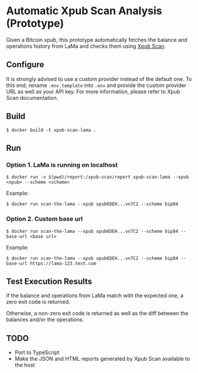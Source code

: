 # Automatic Xpub Scan Analysis (Prototype)

Given a Bitcoin xpub, this prototype automatically fetches the balance and operations history from LaMa and checks them using [Xpub Scan](https://github.com/LedgerHQ/xpub-scan).

## Configure

It is strongly advised to use a custom provider instead of the default one. To this end, rename `.env.template` into `.env` and provide the custom provider URL as well as your API key. For more information, please refer to Xpub Scan documentation.

## Build

```
$ docker build -t xpub-scan-lama .
```

## Run

### Option 1. LaMa is running on localhost

```
$ docker run -v $(pwd)/report:/xpub-scan/report xpub-scan-lama --xpub <xpub> --scheme <scheme> 
```

Example:

```
$ docker run scan-the-lama --xpub xpub6DEH...vn7C2 --scheme bip84
```

### Option 2. Custom base url

```
$ docker run scan-the-lama --xpub xpub6DEH...vn7C2 --scheme bip84 --base-url <base url>
```

Example:

```
$ docker run scan-the-lama --xpub xpub6DEH...vn7C2 --scheme bip84 --base-url https://lama-123.test.com
```

## Test Execution Results

If the balance and operations from LaMa match with the expected one, a zero exit code is returned.

Otherwise, a non-zero exit code is returned as well as the diff between the balances and/or the operations.

## TODO

- Port to TypeScript
- Make the JSON and HTML reports generated by Xpub Scan available to the host
